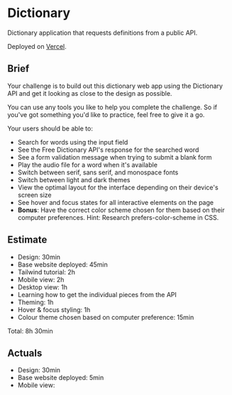 # Dictionary

Dictionary application that requests definitions from a public API.

Deployed on [Vercel](https://dictionary-ochre.vercel.app/).

## Brief

Your challenge is to build out this dictionary web app using the Dictionary API and get it looking as close to the design as possible.

You can use any tools you like to help you complete the challenge. So if you've got something you'd like to practice, feel free to give it a go.

Your users should be able to:

- Search for words using the input field
- See the Free Dictionary API's response for the searched word
- See a form validation message when trying to submit a blank form
- Play the audio file for a word when it's available
- Switch between serif, sans serif, and monospace fonts
- Switch between light and dark themes
- View the optimal layout for the interface depending on their device's screen size
- See hover and focus states for all interactive elements on the page
- **Bonus**: Have the correct color scheme chosen for them based on their computer preferences. Hint: Research prefers-color-scheme in CSS.

## Estimate

- Design: 30min
- Base website deployed: 45min
- Tailwind tutorial: 2h
- Mobile view: 2h
- Desktop view: 1h
- Learning how to get the individual pieces from the API
- Theming: 1h
- Hover & focus styling: 1h
- Colour theme chosen based on computer preference: 15min

Total: 8h 30min

## Actuals

- Design: 30min
- Base website deployed: 5min
- Mobile view:

